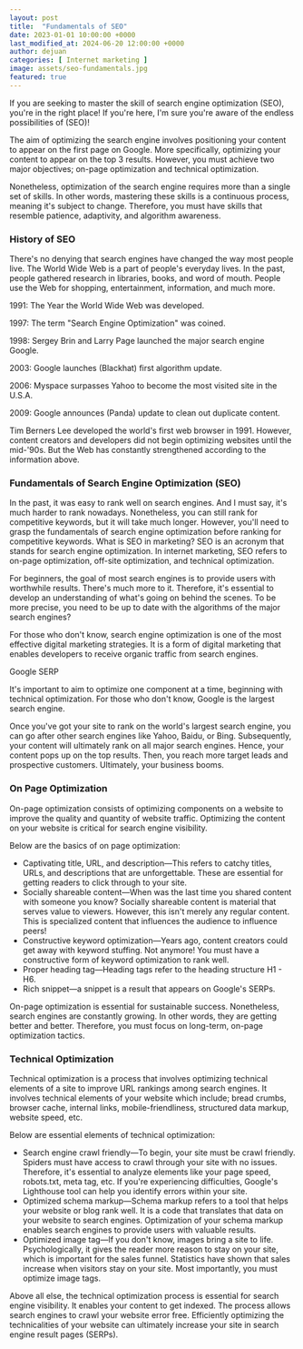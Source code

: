 ```yaml
---
layout: post
title:  "Fundamentals of SEO"
date: 2023-01-01 10:00:00 +0000
last_modified_at: 2024-06-20 12:00:00 +0000
author: dejuan
categories: [ Internet marketing ]
image: assets/seo-fundamentals.jpg
featured: true
---
```


If you are seeking to master the skill of search engine optimization (SEO), you're in the right place! If you're here, I'm sure you're aware of the endless possibilities of (SEO)!

The aim of optimizing the search engine involves positioning your content to appear on the first page on Google. More specifically, optimizing your content to appear on the top 3 results. However, you must achieve two major objectives; on-page optimization and technical optimization.

Nonetheless, optimization of the search engine requires more than a single set of skills. In other words, mastering these skills is a continuous process, meaning it's subject to change. Therefore, you must have skills that resemble patience, adaptivity, and algorithm awareness.

### History of SEO

There's no denying that search engines have changed the way most people live. The World Wide Web is a part of people's everyday lives. In the past, people gathered research in libraries, books, and word of mouth. People use the Web for shopping, entertainment, information, and much more.

1991: The Year the World Wide Web was developed.

1997: The term "Search Engine Optimization" was coined.

1998: Sergey Brin and Larry Page launched the major search engine Google.

2003: Google launches (Blackhat) first algorithm update.

2006: Myspace surpasses Yahoo to become the most visited site in the U.S.A.

2009: Google announces (Panda) update to clean out duplicate content.

Tim Berners Lee developed the world's first web browser in 1991. However, content creators and developers did not begin optimizing websites until the mid-'90s. But the Web has constantly strengthened according to the information above.

### Fundamentals of Search Engine Optimization (SEO)

In the past, it was easy to rank well on search engines. And I must say, it's much harder to rank nowadays. Nonetheless, you can still rank for competitive keywords, but it will take much longer. However, you'll need to grasp the fundamentals of search engine optimization before ranking for competitive keywords. What is SEO in marketing? SEO is an acronym that stands for search engine optimization. In internet marketing, SEO refers to on-page optimization, off-site optimization, and technical optimization.

For beginners, the goal of most search engines is to provide users with worthwhile results. There's much more to it. Therefore, it's essential to develop an understanding of what's going on behind the scenes. To be more precise, you need to be up to date with the algorithms of the major search engines?

For those who don't know, search engine optimization is one of the most effective digital marketing strategies. It is a form of digital marketing that enables developers to receive organic traffic from search engines.

Google SERP

It's important to aim to optimize one component at a time, beginning with technical optimization. For those who don't know, Google is the largest search engine.

Once you've got your site to rank on the world's largest search engine, you can go after other search engines like Yahoo, Baidu, or Bing. Subsequently, your content will ultimately rank on all major search engines. Hence, your content pops up on the top results. Then, you reach more target leads and prospective customers. Ultimately, your business booms.

### On Page Optimization

On-page optimization consists of optimizing components on a website to improve the quality and quantity of website traffic. Optimizing the content on your website is critical for search engine visibility.

Below are the basics of on page optimization:

* Captivating title, URL, and description—This refers to catchy titles, URLs, and descriptions that are unforgettable. These are essential for getting readers to click through to your site.
* Socially shareable content—When was the last time you shared content with someone you know? Socially shareable content is material that serves value to viewers. However, this isn't merely any regular content. This is specialized content that influences the audience to influence peers!
* Constructive keyword optimization—Years ago, content creators could get away with keyword stuffing. Not anymore! You must have a constructive form of keyword optimization to rank well.
* Proper heading tag—Heading tags refer to the heading structure H1 - H6.
* Rich snippet—a snippet is a result that appears on Google's SERPs.

On-page optimization is essential for sustainable success. Nonetheless, search engines are constantly growing. In other words, they are getting better and better. Therefore, you must focus on long-term, on-page optimization tactics.

### Technical Optimization

Technical optimization is a process that involves optimizing technical elements of a site to improve URL rankings among search engines. It involves technical elements of your website which include; bread crumbs, browser cache, internal links, mobile-friendliness, structured data markup, website speed, etc.

Below are essential elements of technical optimization:

* Search engine crawl friendly—To begin, your site must be crawl friendly. Spiders must have access to crawl through your site with no issues. Therefore, it's essential to analyze elements like your page speed, robots.txt, meta tag, etc. If you're experiencing difficulties, Google's Lighthouse tool can help you identify errors within your site.
* Optimized schema markup—Schema markup refers to a tool that helps your website or blog rank well. It is a code that translates that data on your website to search engines. Optimization of your schema markup enables search engines to provide users with valuable results.
* Optimized image tag—If you don't know, images bring a site to life. Psychologically, it gives the reader more reason to stay on your site, which is important for the sales funnel. Statistics have shown that sales increase when visitors stay on your site. Most importantly, you must optimize image tags.

Above all else, the technical optimization process is essential for search engine visibility. It enables your content to get indexed. The process allows search engines to crawl your website error free. Efficiently optimizing the technicalities of your website can ultimately increase your site in search engine result pages (SERPs).
